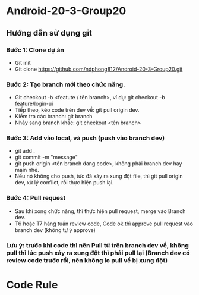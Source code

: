 # Android-20-3-Group20
## Hướng dẫn sử dụng git
### Bước 1: Clone dự án
- Git init
- Git clone https://github.com/ndphong812/Android-20-3-Group20.git
### Bước 2: Tạo branch mới theo chức năng. 
- Git checkout -b <featute / tên branch>, ví dụ: git checkout -b feature/login-ui
- Tiếp theo, kéo code trên dev về: git pull origin dev.
- Kiểm tra các branch: git branch
- Nhảy sang branch khác: git checkout <tên branch>
### Bước 3: Add vào local, và push (push vào branch dev)
- git add .
- git commit -m "message"
- git push origin <tên branch đang code>, không phải branch dev hay main nhé. 
- Nếu nó không cho push, tức đã xảy ra xung đột file, thì git pull origin dev, xử lý conflict, rồi thực hiện push lại.
### Bước 4: Pull request
- Sau khi xong chức năng, thì thực hiện pull request, merge vào Branch dev.
- T6 hoặc T7 hàng tuần review code, Code ok thì approve pull request vào branch dev (không tự ý approve)
### Lưu ý: trước khi code thì nên Pull từ trên branch dev về, không pull thì lúc push xảy ra xung đột thì phải pull lại (Branch dev có review code trước rồi, nên không lo pull về bị xung đột)
# Code Rule
